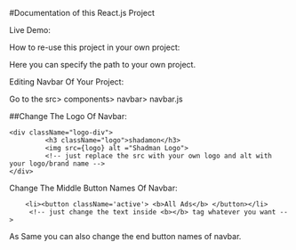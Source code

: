 #Documentation of this React.js Project

Live Demo:

How to re-use this project in your own project:

Here you can specify the path to your own project.

Editing Navbar Of Your Project:

Go to the src> components> navbar> navbar.js

##Change The Logo Of Navbar:
```
<div className="logo-div">
         <h3 className="logo">shadamon</h3>
         <img src={logo} alt ="Shadman Logo"> 
         <!-- just replace the src with your own logo and alt with your logo/brand name -->
</div>
```

Change The Middle Button Names Of Navbar:
```
    <li><button className='active'> <b>All Ads</b> </button></li> 
     <!-- just change the text inside <b></b> tag whatever you want -->
```

As Same you can also change the end button names of navbar.

